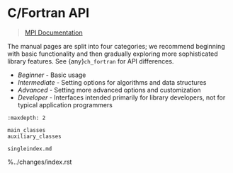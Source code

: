 # C/Fortran API

> [MPI Documentation](https://docs.open-mpi.org/)

The manual pages are split into four categories; we recommend
beginning with basic functionality and then gradually exploring more
sophisticated library features.
See {any}`ch_fortran` for API differences.

- *Beginner* - Basic usage
- *Intermediate* - Setting options for algorithms and data structures
- *Advanced* - Setting more advanced options and customization
- *Developer* - Interfaces intended primarily for library developers, not for typical application programmers

```{toctree}
:maxdepth: 2

main_classes
auxiliary_classes

singleindex.md
```
%../changes/index.rst
